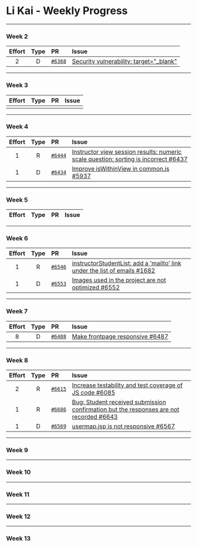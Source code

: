 # Li Kai - Weekly Progress

---

### Week 2

Effort| Type | PR | Issue
:----:|:----:|:-----------|:------
2 | D | [`#6368`](https://github.com/TEAMMATES/teammates/pull/6368) | [Security vulnerability: target="_blank"](https://github.com/TEAMMATES/teammates/issues/6367)

---
### Week 3

Effort| Type | PR | Issue
:----:|:----:|:-----------|:------
 |  |  |

---
### Week 4

Effort| Type | PR | Issue
:----:|:----:|:-----------|:------
1 | R | [`#6444`](https://github.com/TEAMMATES/teammates/pull/6444) | [Instructor view session results: numeric scale question: sorting is incorrect #6437](https://github.com/TEAMMATES/teammates/issues/6437)
1 | D | [`#6434`](https://github.com/TEAMMATES/teammates/pull/6434) | [Improve isWithinView in common.js #5937](https://github.com/TEAMMATES/teammates/issues/5937)

---
### Week 5

Effort| Type | PR | Issue
:----:|:----:|:-----------|:------

---
### Week 6

Effort| Type | PR | Issue
:----:|:----:|:-----------|:------
1 | R | [`#6546`](https://github.com/TEAMMATES/teammates/pull/6546) | [instructorStudentList: add a 'mailto' link under the list of emails #1682](https://github.com/TEAMMATES/teammates/issues/1682)
1 | D | [`#6553`](https://github.com/TEAMMATES/teammates/pull/6553) | [Images used in the project are not optimized #6552](https://github.com/TEAMMATES/teammates/issues/6552)

---
### Week 7

Effort| Type | PR | Issue
:----:|:----:|:-----------|:------
8 | D | [`#6488`](https://github.com/TEAMMATES/teammates/pull/6488) | [Make frontpage responsive #6487](https://github.com/TEAMMATES/teammates/issues/6487)

---
### Week 8

Effort| Type | PR | Issue
:----:|:----:|:-----------|:------
2 | R | [`#6615`](https://github.com/TEAMMATES/teammates/pull/6615) | [Increase testability and test coverage of JS code #6085](https://github.com/TEAMMATES/teammates/issues/6085)
1 | R | [`#6686`](https://github.com/TEAMMATES/teammates/pull/6686) | [Bug: Student received submission confirmation but the responses are not recorded #6643](https://github.com/TEAMMATES/teammates/issues/6643)
1 | D | [`#6569`](https://github.com/TEAMMATES/teammates/pull/6569) | [usermap.jsp is not responsive #6567](https://github.com/TEAMMATES/teammates/issues/6567)

---
### Week 9

---
### Week 10

---
### Week 11

---
### Week 12

---
### Week 13

